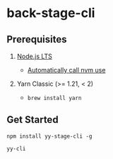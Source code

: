 # back-stage-cli

## Prerequisites

1. [Node.js LTS](https://github.com/nodejs/Release)

   - [Automatically call nvm use](https://github.com/nvm-sh/nvm#deeper-shell-integration)

2. Yarn Classic (>= 1.21, < 2)
   - `brew install yarn`

## Get Started

```
npm install yy-stage-cli -g
```

```
yy-cli
```
